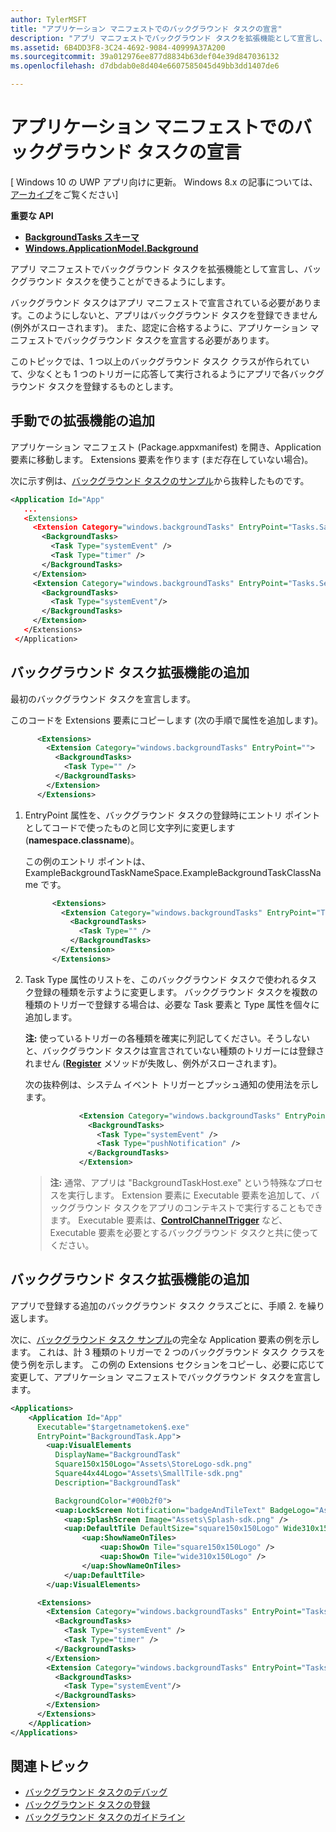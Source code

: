 ```yaml
---
author: TylerMSFT
title: "アプリケーション マニフェストでのバックグラウンド タスクの宣言"
description: "アプリ マニフェストでバックグラウンド タスクを拡張機能として宣言し、バックグラウンド タスクを使うことができるようにします。"
ms.assetid: 6B4DD3F8-3C24-4692-9084-40999A37A200
ms.sourcegitcommit: 39a012976ee877d8834b63def04e39d847036132
ms.openlocfilehash: d7dbdab0e8d404e6607585045d49bb3dd1407de6

---
```


# アプリケーション マニフェストでのバックグラウンド タスクの宣言


\[ Windows 10 の UWP アプリ向けに更新。 Windows 8.x の記事については、[アーカイブ](http://go.microsoft.com/fwlink/p/?linkid=619132)をご覧ください\]


**重要な API**

-   [**BackgroundTasks スキーマ**](https://msdn.microsoft.com/library/windows/apps/br224794)
-   [**Windows.ApplicationModel.Background**](https://msdn.microsoft.com/library/windows/apps/br224847)

アプリ マニフェストでバックグラウンド タスクを拡張機能として宣言し、バックグラウンド タスクを使うことができるようにします。

バックグラウンド タスクはアプリ マニフェストで宣言されている必要があります。このようにしないと、アプリはバックグラウンド タスクを登録できません (例外がスローされます)。 また、認定に合格するように、アプリケーション マニフェストでバックグラウンド タスクを宣言する必要があります。

このトピックでは、1 つ以上のバックグラウンド タスク クラスが作られていて、少なくとも 1 つのトリガーに応答して実行されるようにアプリで各バックグラウンド タスクを登録するものとします。

## 手動での拡張機能の追加


アプリケーション マニフェスト (Package.appxmanifest) を開き、Application 要素に移動します。 Extensions 要素を作ります (まだ存在していない場合)。

次に示す例は、[バックグラウンド タスクのサンプル](http://go.microsoft.com/fwlink/p/?LinkId=618666)から抜粋したものです。

```xml
<Application Id="App"
   ...
   <Extensions>
     <Extension Category="windows.backgroundTasks" EntryPoint="Tasks.SampleBackgroundTask">
       <BackgroundTasks>
         <Task Type="systemEvent" />
         <Task Type="timer" />
       </BackgroundTasks>
     </Extension>
     <Extension Category="windows.backgroundTasks" EntryPoint="Tasks.ServicingComplete">
       <BackgroundTasks>
         <Task Type="systemEvent"/>
       </BackgroundTasks>
     </Extension>
   </Extensions>
 </Application>
```

## バックグラウンド タスク拡張機能の追加


最初のバックグラウンド タスクを宣言します。

このコードを Extensions 要素にコピーします (次の手順で属性を追加します)。

```xml
      <Extensions>
        <Extension Category="windows.backgroundTasks" EntryPoint="">
          <BackgroundTasks>
            <Task Type="" />
          </BackgroundTasks>
        </Extension>
      </Extensions>
```

1.  EntryPoint 属性を、バックグラウンド タスクの登録時にエントリ ポイントとしてコードで使ったものと同じ文字列に変更します (**namespace.classname**)。

    この例のエントリ ポイントは、ExampleBackgroundTaskNameSpace.ExampleBackgroundTaskClassName です。

    ```xml
          <Extensions>
            <Extension Category="windows.backgroundTasks" EntryPoint="Tasks.ExampleBackgroundTaskClassName">
              <BackgroundTasks>
                <Task Type="" />
              </BackgroundTasks>
            </Extension>
          </Extensions>
    ```

2.  Task Type 属性のリストを、このバックグラウンド タスクで使われるタスク登録の種類を示すように変更します。 バックグラウンド タスクを複数の種類のトリガーで登録する場合は、必要な Task 要素と Type 属性を個々に追加します。

    **注:** 使っているトリガーの各種類を確実に列記してください。そうしないと、バックグラウンド タスクは宣言されていない種類のトリガーには登録されません ([**Register**](https://msdn.microsoft.com/library/windows/apps/br224772) メソッドが失敗し、例外がスローされます)。

    次の抜粋例は、システム イベント トリガーとプッシュ通知の使用法を示します。

    ```xml
                <Extension Category="windows.backgroundTasks" EntryPoint="Tasks.BackgroundTaskClass">
                  <BackgroundTasks>
                    <Task Type="systemEvent" />
                    <Task Type="pushNotification" />
                  </BackgroundTasks>
                </Extension>
    ```

    > **注:** 通常、アプリは "BackgroundTaskHost.exe" という特殊なプロセスを実行します。 Extension 要素に Executable 要素を追加して、バックグラウンド タスクをアプリのコンテキストで実行することもできます。 Executable 要素は、[**ControlChannelTrigger**](https://msdn.microsoft.com/library/windows/apps/hh701032) など、Executable 要素を必要とするバックグラウンド タスクと共に使ってください。    

## バックグラウンド タスク拡張機能の追加


アプリで登録する追加のバックグラウンド タスク クラスごとに、手順 2. を繰り返します。

次に、[バックグラウンド タスク サンプル]( http://go.microsoft.com/fwlink/p/?linkid=227509)の完全な Application 要素の例を示します。 これは、計 3 種類のトリガーで 2 つのバックグラウンド タスク クラスを使う例を示します。 この例の Extensions セクションをコピーし、必要に応じて変更して、アプリケーション マニフェストでバックグラウンド タスクを宣言します。

```xml
<Applications>
    <Application Id="App"
      Executable="$targetnametoken$.exe"
      EntryPoint="BackgroundTask.App">
        <uap:VisualElements
          DisplayName="BackgroundTask"
          Square150x150Logo="Assets\StoreLogo-sdk.png"
          Square44x44Logo="Assets\SmallTile-sdk.png"
          Description="BackgroundTask"

          BackgroundColor="#00b2f0">
          <uap:LockScreen Notification="badgeAndTileText" BadgeLogo="Assets\smalltile-Windows-sdk.png" />
            <uap:SplashScreen Image="Assets\Splash-sdk.png" />
            <uap:DefaultTile DefaultSize="square150x150Logo" Wide310x150Logo="Assets\tile-sdk.png" >
                <uap:ShowNameOnTiles>
                    <uap:ShowOn Tile="square150x150Logo" />
                    <uap:ShowOn Tile="wide310x150Logo" />
                </uap:ShowNameOnTiles>
            </uap:DefaultTile>
        </uap:VisualElements>

      <Extensions>
        <Extension Category="windows.backgroundTasks" EntryPoint="Tasks.SampleBackgroundTask">
          <BackgroundTasks>
            <Task Type="systemEvent" />
            <Task Type="timer" />
          </BackgroundTasks>
        </Extension>
        <Extension Category="windows.backgroundTasks" EntryPoint="Tasks.ServicingComplete">
          <BackgroundTasks>
            <Task Type="systemEvent"/>
          </BackgroundTasks>
        </Extension>
      </Extensions>
    </Application>
</Applications>
```

## 関連トピック

* [バックグラウンド タスクのデバッグ](debug-a-background-task.md)
* [バックグラウンド タスクの登録](register-a-background-task.md)
* [バックグラウンド タスクのガイドライン](guidelines-for-background-tasks.md)



<!--HONumber=Jun16_HO5-->


